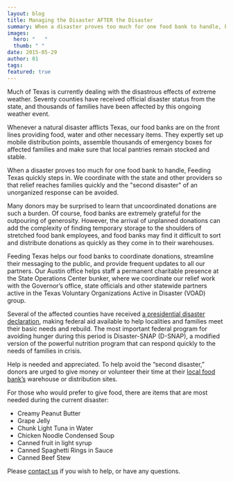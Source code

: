 ```yaml
---
layout: blog
title: Managing the Disaster AFTER the Disaster
summary: When a disaster proves too much for one food bank to handle, Feeding Texas quickly steps in.  
images: 
  hero: "	"
  thumb: " "
date: 2015-05-29
author: 01
tags: 
featured: true
---
```

Much of Texas is currently dealing with the disastrous effects of extreme weather. Seventy counties have received official disaster status from the state, and thousands of families have been affected by this ongoing weather event.

Whenever a natural disaster afflicts Texas, our food banks are on the front lines providing food, water and other necessary items. They expertly set up mobile distribution points, assemble thousands of emergency boxes for affected families and make sure that local pantries remain stocked and stable. 

When a disaster proves too much for one food bank to handle, Feeding Texas quickly steps in. We coordinate with the state and other providers so that relief reaches families quickly and the "second disaster" of an unorganized response can be avoided.

Many donors may be surprised to learn that uncoordinated donations are such a burden. Of course, food banks are extremely grateful for the outpouring of generosity. However, the arrival of unplanned donations can add the complexity of finding temporary storage to the shoulders of stretched food bank employees, and food banks may find it difficult to sort and distribute donations as quickly as they come in to their warehouses. 

Feeding Texas helps our food banks to coordinate donations, streamline their messaging to the public, and provide frequent updates to all our partners. Our Austin office helps staff a permanent charitable presence at the State Operations Center bunker, where we coordinate our relief work with the Governor’s office, state officials and other statewide partners active in the Texas Voluntary Organizations Active in Disaster (VOAD) group.

Several of the affected counties have received [a presidential disaster declaration](http://gov.texas.gov/news/press-release/20971), making federal aid available to help localities and families meet their basic needs and rebuild. The most important federal program for avoiding hunger during this period is Disaster-SNAP (D-SNAP), a modified version of the powerful nutrition program that can respond quickly to the needs of families in crisis. 

Help is needed and appreciated. To help avoid the “second disaster,” donors are urged to give money or volunteer their time at their [local food bank’s](http://www.feedingtexas.org/help/) warehouse or distribution sites. 

For those who would prefer to give food, there are items that are most needed during the current disaster:    

* Creamy Peanut Butter
* Grape Jelly
* Chunk Light Tuna in Water
* Chicken Noodle Condensed Soup
* Canned fruit in light syrup
* Canned Spaghetti Rings in Sauce
* Canned Beef Stew        

Please [contact us](http://www.feedingtexas.org/staff/01-gaye-lynn-bailey/) if you wish to help, or have any questions.
